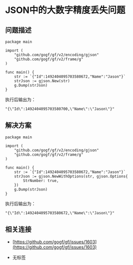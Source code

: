 # JSON中的大数字精度丢失问题

## 问题描述

```
package main

import (
	"github.com/gogf/gf/v2/encoding/gjson"
	"github.com/gogf/gf/v2/frame/g"
)

func main() {
	str := `{"Id":1492404095703580672,"Name":"Jason"}`
	strJson := gjson.New(str)
	g.Dump(strJson)
}
```

执行后输出为：

```
"{\"Id\":1492404095703580700,\"Name\":\"Jason\"}"
```

## 解决方案

```
package main

import (
	"github.com/gogf/gf/v2/encoding/gjson"
	"github.com/gogf/gf/v2/frame/g"
)

func main() {
	str := `{"Id":1492404095703580672,"Name":"Jason"}`
	strJson := gjson.NewWithOptions(str, gjson.Options{
		StrNumber: true,
	})
	g.Dump(strJson)
}
```

执行后输出为：

```
"{\"Id\":1492404095703580672,\"Name\":\"Jason\"}"
```

## 相关连接

- [https://github.com/gogf/gf/issues/1603](https://github.com/gogf/gf/issues/1603)

- 无标签